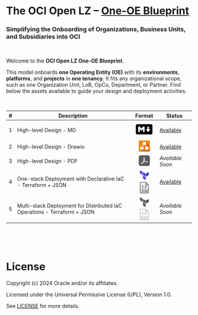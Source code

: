 # **The OCI Open LZ &ndash; [One-OE Blueprint](#)**

### Simplifying the Onboarding of Organizations, Business Units, and Subsidiaries into OCI

&nbsp; 

Welcome to the **OCI Open LZ One-OE Blueprint**. 

This model onboards **one Operating Entity (OE)** with its **environments**, **platforms**, and **projects** in **one tenancy**. It fits any organizational scope, such as one Organization Unit, LoB, OpCo, Department, or Partner. Find below the assets available to guide your design and deployment activities.


&nbsp; 

| # | Description | Format   | Status |  
|---|---|:-:|---|
| 1 | High-level Design - MD | [<img src="../../commons/images/icon_md.jpg" width="45">](/blueprints/one-oe/design/readme.md)   |  [Available](/blueprints/one-oe/design/readme.md) |
| 2 | High-level Design - Drawio | [ <img src="../../commons/images/icon_drawio.jpg" width="30"> ](/blueprints/one-oe/design/OCI_Open_LZ_One-OE-Blueprint.drawio) | [Available](/blueprints/one-oe/design/OCI_Open_LZ_One-OE-Blueprint.drawio)
| 3 | High-level Design - PDF | <img src="../../commons/images/icon_pdf_grayed.jpg" width="30"> | *Available Soon* |
| 4 | One-stack Deployment with Declarative IaC - Terraform + JSON| [<img src="../../commons/images/icon_terraform.jpg" width="32"><img src="../../commons/images/icon_json.jpg" width="30">](/blueprints/one-oe/runtime/one-stack/readme.md) | [Available](/blueprints/one-oe/runtime/one-stack/readme.md) |
| 5 | Multi-stack Deployment for Distributed IaC Operations - Terraform + JSON |  <img src="../../commons/images/icon_terraform_grayed.jpg" width="32"><img src="../../commons/images/icon_json_grayed.jpg" width="30">  | *Available Soon* |


&nbsp; 

&nbsp; 

# License

Copyright (c) 2024 Oracle and/or its affiliates.

Licensed under the Universal Permissive License (UPL), Version 1.0.

See [LICENSE](/LICENSE.txt) for more details.
